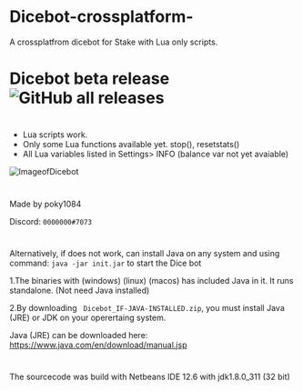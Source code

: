 # Dicebot-crossplatform-
A crossplatfrom dicebot for Stake with Lua only scripts.

# Dicebot beta release ![GitHub all releases](https://img.shields.io/github/downloads/poky1084/Dicebot_crossplatform/Dicebot-beta/total)

#
- Lua scripts work.
- Only some Lua functions available yet. stop(), resetstats()
- All Lua variables listed in Settings> INFO (balance var not yet avaiable)


![ImageofDicebot](https://i.imgur.com/CWPTuBo.png)

#
Made by poky1084

Discord: `0000000#7073`

#
Alternatively, if does not work, can install Java on any system and using command: `java -jar init.jar`
to start the Dice bot

1.The binaries with (windows) (linux) (macos) has included Java in it. It runs standalone. (Not need Java installed)

2.By downloading ` Dicebot_IF-JAVA-INSTALLED.zip`, you must install Java (JRE) or JDK on your operertaing system.


Java (JRE) can be downloaded here:
https://www.java.com/en/download/manual.jsp

#
The sourcecode was build with Netbeans IDE 12.6 with jdk1.8.0_311 (32 bit)
